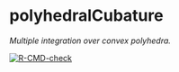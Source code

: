 # polyhedralCubature

*Multiple integration over convex polyhedra.*

<!-- badges: start -->
[![R-CMD-check](https://github.com/stla/polyhedralCubature/actions/workflows/R-CMD-check.yaml/badge.svg)](https://github.com/stla/polyhedralCubature/actions/workflows/R-CMD-check.yaml)
<!-- badges: end -->


